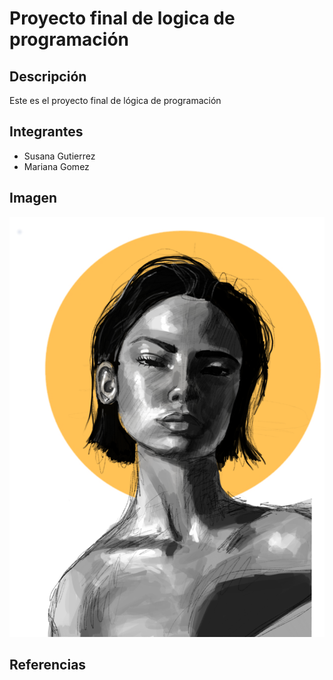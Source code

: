 # Proyecto final de logica de programación

## Descripción
Este es el proyecto final de lógica de programación

## Integrantes
- Susana Gutierrez
- Mariana Gomez

## Imagen
![Arte minimalista](https://github.com/Susanagg05/Proyecto_final/blob/main/Kateharris%20Shop%20_%20Redbubble.png)

## Referencias
